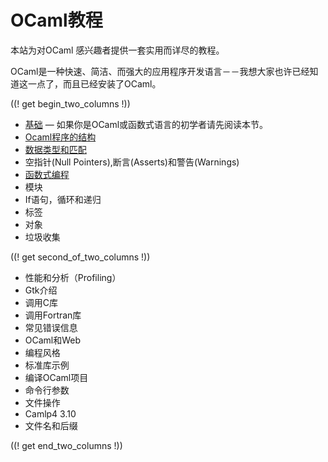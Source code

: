 <!-- ((! set title OCaml教程 !)) ((! set learn !)) -->
<!-- {{! input template/macros.mpp !}} -->

# OCaml教程

本站为对OCaml 感兴趣者提供一套实用而详尽的教程。

OCaml是一种快速、简洁、而强大的应用程序开发语言－－我想大家也许已经知道这一点了，而且已经安装了OCaml。

((! get begin_two_columns !))

* [基础](basics.zh.html) — 如果你是OCaml或函数式语言的初学者请先阅读本节。
* [Ocaml程序的结构](structure_of_ocaml_programs.zh.html)
* [数据类型和匹配](data_types_and_matching.zh.html)
* 空指针(Null Pointers),断言(Asserts)和警告(Warnings)
* [函数式编程](functional_programming.zh.html)
* 模块
* If语句，循环和递归
* 标签
* 对象
* 垃圾收集

((! get second_of_two_columns !))

* 性能和分析（Profiling）
* Gtk介绍
* 调用C库
* 调用Fortran库
* 常见错误信息
* OCaml和Web
* 编程风格
* 标准库示例
* 编译OCaml项目
* 命令行参数
* 文件操作
* Camlp4 3.10
* 文件名和后缀

((! get end_two_columns !))
